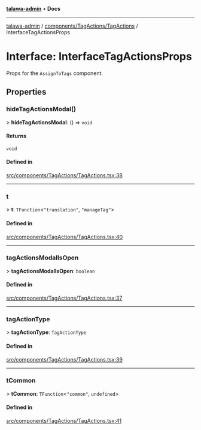 [**talawa-admin**](../../../../README.md) • **Docs**

***

[talawa-admin](../../../../modules.md) / [components/TagActions/TagActions](../README.md) / InterfaceTagActionsProps

# Interface: InterfaceTagActionsProps

Props for the `AssignToTags` component.

## Properties

### hideTagActionsModal()

\> **hideTagActionsModal**: () =\> `void`

#### Returns

`void`

#### Defined in

[src/components/TagActions/TagActions.tsx:38](https://github.com/PalisadoesFoundation/talawa-admin/blob/d16b95ee179900e8e32a2296f14e948e6caea05b/src/components/TagActions/TagActions.tsx#L38)

***

### t

\> **t**: `TFunction`\<`"translation"`, `"manageTag"`\>

#### Defined in

[src/components/TagActions/TagActions.tsx:40](https://github.com/PalisadoesFoundation/talawa-admin/blob/d16b95ee179900e8e32a2296f14e948e6caea05b/src/components/TagActions/TagActions.tsx#L40)

***

### tagActionsModalIsOpen

\> **tagActionsModalIsOpen**: `boolean`

#### Defined in

[src/components/TagActions/TagActions.tsx:37](https://github.com/PalisadoesFoundation/talawa-admin/blob/d16b95ee179900e8e32a2296f14e948e6caea05b/src/components/TagActions/TagActions.tsx#L37)

***

### tagActionType

\> **tagActionType**: `TagActionType`

#### Defined in

[src/components/TagActions/TagActions.tsx:39](https://github.com/PalisadoesFoundation/talawa-admin/blob/d16b95ee179900e8e32a2296f14e948e6caea05b/src/components/TagActions/TagActions.tsx#L39)

***

### tCommon

\> **tCommon**: `TFunction`\<`"common"`, `undefined`\>

#### Defined in

[src/components/TagActions/TagActions.tsx:41](https://github.com/PalisadoesFoundation/talawa-admin/blob/d16b95ee179900e8e32a2296f14e948e6caea05b/src/components/TagActions/TagActions.tsx#L41)
